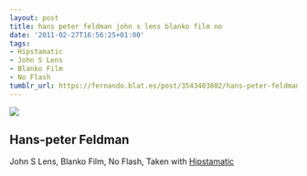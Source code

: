 ```yaml
---
layout: post
title: hans peter feldman john s lens blanko film no
date: '2011-02-27T16:56:25+01:00'
tags:
- Hipstamatic
- John S Lens
- Blanko Film
- No Flash
tumblr_url: https://fernando.blat.es/post/3543403802/hans-peter-feldman-john-s-lens-blanko-film-no
---
```

 ![](/tumblr_files/tumblr_lh9yhxSwsN1qz4y16o1_1280.jpg)  

## Hans-peter Feldman
 John S Lens, Blanko Film, No Flash, Taken with [Hipstamatic](http://hipstamaticapp.com)
